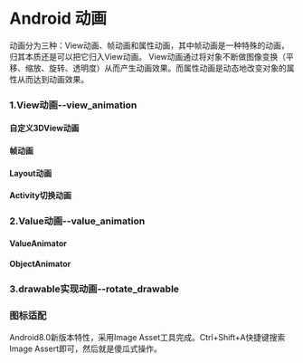 # Android 动画
动画分为三种：View动画、帧动画和属性动画，其中帧动画是一种特殊的动画，归其本质还是可以把它归入View动画。 View动画通过将对象不断做图像变换（平移、缩放、旋转、透明度）从而产生动画效果。而属性动画是动态地改变对象的属性从而达到动画效果。

### 1.View动画--view_animation

#### 自定义3DView动画

#### 帧动画

#### Layout动画

#### Activity切换动画

### 2.Value动画--value_animation

#### ValueAnimator

#### ObjectAnimator

### 3.drawable实现动画--rotate_drawable

### 图标适配
Android8.0新版本特性，采用Image Asset工具完成。Ctrl+Shift+A快捷键搜索Image Assert即可，然后就是傻瓜式操作。
